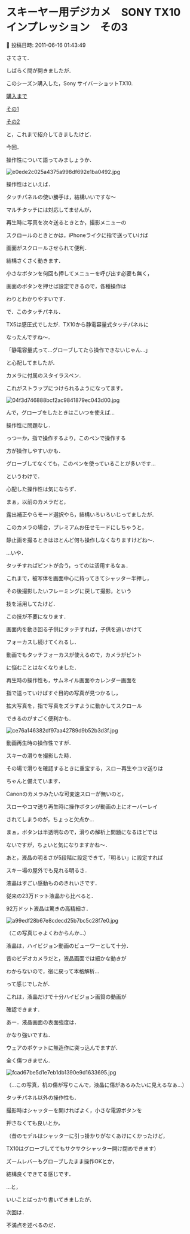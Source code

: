 # スキーヤー用デジカメ　SONY TX10　インプレッション　その3

📅 投稿日時: 2011-06-16 01:43:49

さてさて．





しばらく間が開きましたが．





このシーズン購入した，Sony サイバーショットTX10.


[購入まで](edc461a9f1ae90e7a790c71fb3597b618.md)


[その1](e031365507b66f6126431a5fb1065d1cf.md)


[その2](e6165f9b8a49463a457f0bd67988f6dae.md)


と，これまで紹介してきましたけど．





今回．


操作性について語ってみましょうか．




![e0ede2c025a4375a998df692e1ba0492.jpg](images/e0ede2c025a4375a998df692e1ba0492.jpg)







操作性はといえば．


タッチパネルの使い勝手は，結構いいですな～


マルチタッチには対応してませんが，


再生時に写真を次々送るときとか，撮影メニューの


スクロールのときとかは，iPhoneライクに指で送っていけば


画面がスクロールさせられて便利．


結構さくさく動きます．





小さなボタンを何回も押してメニューを呼び出す必要も無く，


画面のボタンを押せば設定できるので，各種操作は


わりとわかりやすいです．





で．このタッチパネル．


TX5は感圧式でしたが．TX10から静電容量式タッチパネルに


なったんですね～．


「静電容量式って…グローブしてたら操作できないじゃん…」


と心配してましたが．





カメラに付属のスタイラスペン．


これがストラップにつけられるようになってます，




![04f3d746888bcf2ac9841879ec043d00.jpg](images/04f3d746888bcf2ac9841879ec043d00.jpg)




んで，グローブをしたときはこいつを使えば…


操作性に問題なし．


っつーか，指で操作するより，このペンで操作する


方が操作しやすいかも．


グローブしてなくても，このペンを使っていることが多いです…


というわけで．


心配した操作性は気にならず．





まぁ，以前のカメラだと，


露出補正やらモード選択やら，結構いろいろいじってましたが．


このカメラの場合，プレミアムお任せモードにしちゃうと，


静止画を撮るときはほとんど何も操作しなくなりますけどね～．


…いや．


タッチすればピントが合う，ってのは活用するなぁ．


これまで，被写体を画面中心に持ってきてシャッター半押し，


その後撮影したいフレーミングに戻して撮影，という


技を活用してたけど．


この技が不要になります．


画面内を動き回る子供にタッチすれば，子供を追いかけて


フォーカスし続けてくれるし．


動画でもタッチフォーカスが使えるので，カメラがピント


に悩むことはなくなりました．





再生時の操作性も，サムネイル画面やカレンダー画面を


指で送っていけばすぐ目的の写真が見つかるし，


拡大写真を，指で写真をズラすように動かしてスクロール


できるのがすごく便利かも．




![ce76a146382df97aa42789d9b52b3d3f.jpg](images/ce76a146382df97aa42789d9b52b3d3f.jpg)







動画再生時の操作性ですが．


スキーの滑りを撮影した時．


その場で滑りを確認するときに重宝する，スロー再生やコマ送りは


ちゃんと備えています．


Canonのカメラみたいな可変速スローが無いのと，


スローやコマ送り再生時に操作ボタンが動画の上にオーバーレイ


されてしまうのが，ちょっと欠点か…


まぁ，ボタンは半透明なので，滑りの解析上問題になるほどでは


ないですが，ちょいと気になりますかね～．





あと，液晶の明るさが5段階に設定できて，「明るい」に設定すれば


スキー場の屋外でも見れる明るさ．


液晶はすごい感動もののきれいさです．


従来の23万ドット液晶から比べると．


92万ドット液晶は驚きの高精細さ．




![a99edf28b67e8cdecd25b7bc5c28f7e0.jpg](images/a99edf28b67e8cdecd25b7bc5c28f7e0.jpg)




（この写真じゃよくわからんか…）





液晶は，ハイビジョン動画のビューワーとして十分．


昔のビデオカメラだと，液晶画面では細かな動きが


わからないので，宿に戻って本格解析…


って感じでしたが．


これは，液晶だけで十分ハイビジョン画質の動画が


確認できます．





あー．液晶画面の表面強度は．


かなり強いですね．


ウェアのポケットに無造作に突っ込んでますが．


全く傷つきません．




![fcad67be5d1e7eb1db1390e9d1633695.jpg](images/fcad67be5d1e7eb1db1390e9d1633695.jpg)




（…この写真，机の傷が写りこんで，液晶に傷があるみたいに見えるなぁ…）





タッチパネル以外の操作性も．


撮影時はシャッターを開ければよく，小さな電源ボタンを


押さなくても良いとか，


（昔のモデルはシャッターに引っ掛かりがなくあけにくかったけど，


TX10はグローブしててもサクサクシャッター開け閉めできます）


ズームレバーもグローブしたまま操作OKとか，


結構良くできてる感じです．





…と，


いいことばっかり書いてきましたが．


次回は．


不満点を述べるのだ．
